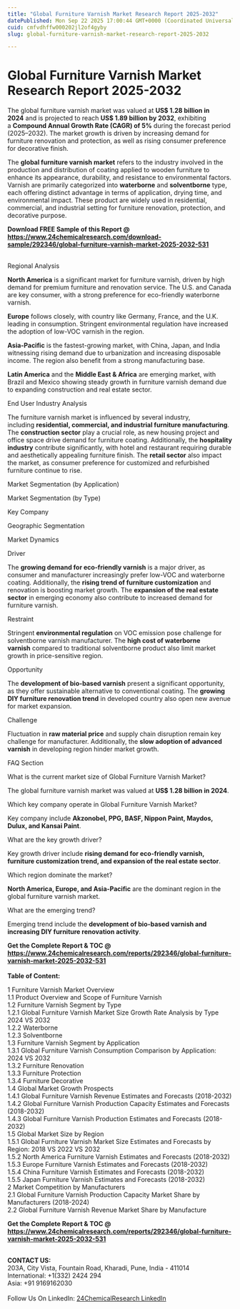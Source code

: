 ```yaml
---
title: "Global Furniture Varnish Market Research Report 2025-2032"
datePublished: Mon Sep 22 2025 17:00:44 GMT+0000 (Coordinated Universal Time)
cuid: cmfvdhffw000202jl2of4gyby
slug: global-furniture-varnish-market-research-report-2025-2032

---
```


# Global Furniture Varnish Market Research Report 2025-2032

<p>The global furniture varnish market was valued at <strong>US$ 1.28 billion in 2024</strong> and is projected to reach <strong>US$ 1.89 billion by 2032</strong>, exhibiting a <strong>Compound Annual Growth Rate (CAGR) of 5%</strong> during the forecast period (2025–2032). The market growth is driven by increasing demand for furniture renovation and protection, as well as rising consumer preference for decorative finish.</p><p>
</p><p>The <strong>global furniture varnish market</strong> refers to the industry involved in the production and distribution of coating applied to wooden furniture to enhance its appearance, durability, and resistance to environmental factors. Varnish are primarily categorized into <strong>waterborne</strong> and <strong>solventborne</strong> type, each offering distinct advantage in terms of application, drying time, and environmental impact. These product are widely used in residential, commercial, and industrial setting for furniture renovation, protection, and decorative purpose.</p><div><b>Download FREE Sample of this Report @ 
            <a href="https://www.24chemicalresearch.com/download-sample/292346/global-furniture-varnish-market-2025-2032-531">
            https://www.24chemicalresearch.com/download-sample/292346/global-furniture-varnish-market-2025-2032-531</a></b></div><br><p>
Regional Analysis</p><p>
</p><p><strong>North America</strong> is a significant market for furniture varnish, driven by high demand for premium furniture and renovation service. The U.S. and Canada are key consumer, with a strong preference for eco-friendly waterborne varnish.</p><p>
</p><p><strong>Europe</strong> follows closely, with country like Germany, France, and the U.K. leading in consumption. Stringent environmental regulation have increased the adoption of low-VOC varnish in the region.</p><p>
</p><p><strong>Asia-Pacific</strong> is the fastest-growing market, with China, Japan, and India witnessing rising demand due to urbanization and increasing disposable income. The region also benefit from a strong manufacturing base.</p><p>
</p><p><strong>Latin America</strong> and the <strong>Middle East &amp; Africa</strong> are emerging market, with Brazil and Mexico showing steady growth in furniture varnish demand due to expanding construction and real estate sector.</p><p>
End User Industry Analysis</p><p>
</p><p>The furniture varnish market is influenced by several industry, including <strong>residential, commercial, and industrial furniture manufacturing</strong>. The <strong>construction sector</strong> play a crucial role, as new housing project and office space drive demand for furniture coating. Additionally, the <strong>hospitality industry</strong> contribute significantly, with hotel and restaurant requiring durable and aesthetically appealing furniture finish. The <strong>retail sector</strong> also impact the market, as consumer preference for customized and refurbished furniture continue to rise.</p><p>
Market Segmentation (by Application)</p><p>
</p><p>
Market Segmentation (by Type)</p><p>
</p><p>
Key Company</p><p>
</p><p>
Geographic Segmentation</p><p>
</p><p>
Market Dynamics</p><p>
Driver</p><p>
</p><p>The <strong>growing demand for eco-friendly varnish</strong> is a major driver, as consumer and manufacturer increasingly prefer low-VOC and waterborne coating. Additionally, the <strong>rising trend of furniture customization</strong> and renovation is boosting market growth. The <strong>expansion of the real estate sector</strong> in emerging economy also contribute to increased demand for furniture varnish.</p><p>
Restraint</p><p>
</p><p>Stringent <strong>environmental regulation</strong> on VOC emission pose challenge for solventborne varnish manufacturer. The <strong>high cost of waterborne varnish</strong> compared to traditional solventborne product also limit market growth in price-sensitive region.</p><p>
Opportunity</p><p>
</p><p>The <strong>development of bio-based varnish</strong> present a significant opportunity, as they offer sustainable alternative to conventional coating. The <strong>growing DIY furniture renovation trend</strong> in developed country also open new avenue for market expansion.</p><p>
Challenge</p><p>
</p><p>Fluctuation in <strong>raw material price</strong> and supply chain disruption remain key challenge for manufacturer. Additionally, the <strong>slow adoption of advanced varnish</strong> in developing region hinder market growth.</p><p>
FAQ Section</p><p>
What is the current market size of Global Furniture Varnish Market?</p><p>
</p><p>The global furniture varnish market was valued at <strong>US$ 1.28 billion in 2024</strong>.</p><p>
Which key company operate in Global Furniture Varnish Market?</p><p>
</p><p>Key company include <strong>Akzonobel, PPG, BASF, Nippon Paint, Maydos, Dulux, and Kansai Paint</strong>.</p><p>
What are the key growth driver?</p><p>
</p><p>Key growth driver include <strong>rising demand for eco-friendly varnish, furniture customization trend, and expansion of the real estate sector</strong>.</p><p>
Which region dominate the market?</p><p>
</p><p><strong>North America, Europe, and Asia-Pacific</strong> are the dominant region in the global furniture varnish market.</p><p>
What are the emerging trend?</p><p>
</p><p>Emerging trend include the <strong>development of bio-based varnish and increasing DIY furniture renovation activity</strong>.</p>

<div><b>Get the Complete Report & TOC @ 
            <a href="https://www.24chemicalresearch.com/reports/292346/global-furniture-varnish-market-2025-2032-531">
            https://www.24chemicalresearch.com/reports/292346/global-furniture-varnish-market-2025-2032-531</a></b></div><br>
            <b>Table of Content:</b><p>1 Furniture Varnish Market Overview<br />
    1.1 Product Overview and Scope of Furniture Varnish<br />
    1.2 Furniture Varnish Segment by Type<br />
        1.2.1 Global Furniture Varnish Market Size Growth Rate Analysis by Type 2024 VS 2032<br />
        1.2.2 Waterborne<br />
        1.2.3 Solventborne<br />
    1.3 Furniture Varnish Segment by Application<br />
        1.3.1 Global Furniture Varnish Consumption Comparison by Application: 2024 VS 2032<br />
        1.3.2 Furniture Renovation<br />
        1.3.3 Furniture Protection<br />
        1.3.4 Furniture Decorative<br />
    1.4 Global Market Growth Prospects<br />
        1.4.1 Global Furniture Varnish Revenue Estimates and Forecasts (2018-2032)<br />
        1.4.2 Global Furniture Varnish Production Capacity Estimates and Forecasts (2018-2032)<br />
        1.4.3 Global Furniture Varnish Production Estimates and Forecasts (2018-2032)<br />
    1.5 Global Market Size by Region<br />
        1.5.1 Global Furniture Varnish Market Size Estimates and Forecasts by Region: 2018 VS 2022 VS 2032<br />
        1.5.2 North America Furniture Varnish Estimates and Forecasts (2018-2032)<br />
        1.5.3 Europe Furniture Varnish Estimates and Forecasts (2018-2032)<br />
        1.5.4 China Furniture Varnish Estimates and Forecasts (2018-2032)<br />
        1.5.5 Japan Furniture Varnish Estimates and Forecasts (2018-2032)<br />
2 Market Competition by Manufacturers<br />
    2.1 Global Furniture Varnish Production Capacity Market Share by Manufacturers (2018-2024)<br />
    2.2 Global Furniture Varnish Revenue Market Share by Manufacture</p>

<div><b>Get the Complete Report & TOC @ 
            <a href="https://www.24chemicalresearch.com/reports/292346/global-furniture-varnish-market-2025-2032-531">
            https://www.24chemicalresearch.com/reports/292346/global-furniture-varnish-market-2025-2032-531</a></b></div><br>

<b>CONTACT US:</b><br>
            203A, City Vista, Fountain Road, Kharadi, Pune, India - 411014<br>
            International: +1(332) 2424 294<br>
            Asia: +91 9169162030 <br><br>
            Follow Us On LinkedIn: <a href="https://www.linkedin.com/company/24chemicalresearch/">24ChemicalResearch LinkedIn</a>
